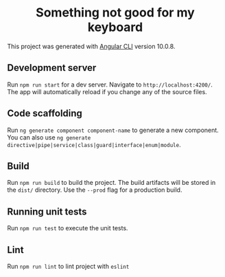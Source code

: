 <p align="center">
</p>
<h1 align="center">
  Something not good for my keyboard
</h1>


This project was generated with [Angular CLI](https://github.com/angular/angular-cli) version 10.0.8.

## Development server

Run `npm run start` for a dev server. Navigate to `http://localhost:4200/`. The app will automatically reload if you change any of the source files.

## Code scaffolding

Run `ng generate component component-name` to generate a new component. You can also use `ng generate directive|pipe|service|class|guard|interface|enum|module`.

## Build

Run `npm run build` to build the project. The build artifacts will be stored in the `dist/` directory. Use the `--prod` flag for a production build.

## Running unit tests

Run `npm run test` to execute the unit tests.

## Lint

Run `npm run lint` to lint project with `eslint`

